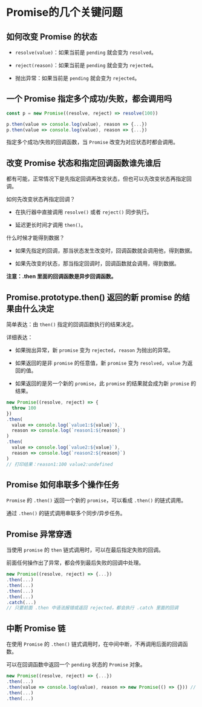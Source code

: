 # Promise的几个关键问题

## 如何改变 Promise 的状态

- `resolve(value)`：如果当前是 `pending` 就会变为 `resolved`。

- `reject(reason)`：如果当前是 `pending` 就会变为 `rejected`。

- 抛出异常：如果当前是 `pending` 就会变为 `rejected`。

## 一个 Promise 指定多个成功/失败，都会调用吗

```js
const p = new Promise((resolve, reject) => resolve(100))

p.then(value => console.log(value), reason => {...})
p.then(value => console.log(value), reason => {...})
```

指定多个成功/失败的回调函数，当 `Promise` 改变为对应状态时都会调用。

## 改变 Promise 状态和指定回调函数谁先谁后

都有可能，正常情况下是先指定回调再改变状态，但也可以先改变状态再指定回调。

如何先改变状态再指定回调？

- 在执行器中直接调用 `resolve()` 或者 `reject()` 同步执行。

- 延迟更长时间才调用 `then()`。

什么时候才能得到数据？

- 如果先指定的回调，那当状态发生改变时，回调函数就会调用他，得到数据。

- 如果先改变的状态，那当指定回调时，回调函数就会调用，得到数据。

**注意：.then 里面的回调函数是异步回调函数。**

## Promise.prototype.then() 返回的新 promise 的结果由什么决定

简单表达：由 `then()` 指定的回调函数执行的结果决定。

详细表达：

- 如果抛出异常，新 `promise` 变为 `rejected`，`reason` 为抛出的异常。

- 如果返回的是非 `promise` 的任意值，新 `promise` 变为 `resolved`，`value` 为返回的值。

- 如果返回的是另一个新的 `promise`，此 `promise` 的结果就会成为新 `promise` 的结果。

```js
new Promise((resolve, reject) => {
  throw 100
})
.then(
  value => console.log(`value1:${value}`),
  reason => console.log(`reason1:${reason}`)
)
.then(
  value => console.log(`value2:${value}`),
  reason => console.log(`reason2:${reason}`)
)
// 打印结果：reason1:100 value2:undefined
```

## Promise 如何串联多个操作任务

`Promise` 的 `.then()` 返回一个新的 `promise`，可以看成 `.then()` 的链式调用。

通过 `.then()` 的链式调用串联多个同步/异步任务。

## Promise 异常穿透

当使用 `promise` 的 `then` 链式调用时，可以在最后指定失败的回调。

前面任何操作出了异常，都会传到最后失败的回调中处理。

```js
new Promise((resolve, reject) => {...})
.then(...)
.then(...)
.then(...)
.then(...)
.catch(...)
// 只要前面 .then 中语法报错或返回 rejected，都会执行 .catch 里面的回调
```

## 中断 Promise 链

在使用 `Promise` 的 `.then()` 链式调用时，在中间中断，不再调用后面的回调函数。

可以在回调函数中返回一个 `pending` 状态的 `Promise` 对象。

```js
new Promise((resolve, reject) => {...})
.then(...)
.then(value => console.log(value), reason => new Promise(() => {})) // 如果前面报错或者返回 rejected，后续的链式调用将不再执行
.then(...)
.then(...)
```
